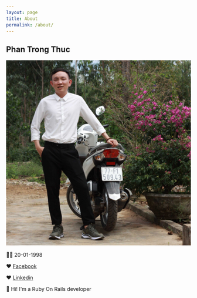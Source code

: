 ```yaml
---
layout: page
title: About
permalink: /about/
---
```


<style type="text/css">
  div.post-content img[alt="avatar"] {
    border-radius: 0.5rem;
  }

  @media screen and (min-width: 576px) {
    div.post-content img[alt="avatar"] {
      max-width: 475px;
    }
  }
</style>

## Phan Trong Thuc

![avatar](/assets/images/avatar.jpg)

🙋‍♂️ 20-01-1998

❤️ [Facebook](https://www.facebook.com/profile.php?id=100012298714802)

❤️ [Linkedin](https://www.linkedin.com/in/thuc-phan-t-b01594246/)

🤝 Hi! I'm a Ruby On Rails developer
